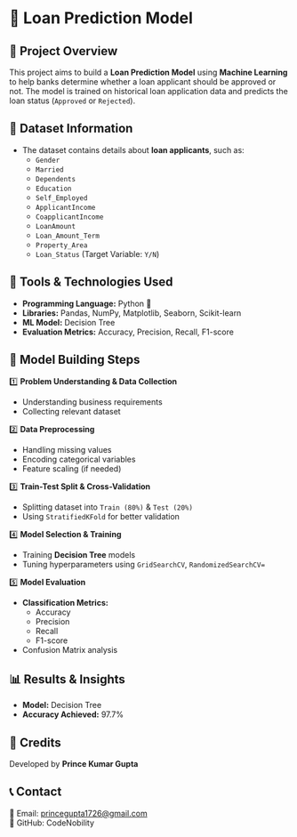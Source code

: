 # 🏦 Loan Prediction Model

## 📌 Project Overview
This project aims to build a **Loan Prediction Model** using **Machine Learning** to help banks determine whether a loan applicant should be approved or not. The model is trained on historical loan application data and predicts the loan status (`Approved` or `Rejected`).

## 📂 Dataset Information
- The dataset contains details about **loan applicants**, such as:
  - `Gender`
  - `Married`
  - `Dependents`
  - `Education`
  - `Self_Employed`
  - `ApplicantIncome`
  - `CoapplicantIncome`
  - `LoanAmount`
  - `Loan_Amount_Term`
  - `Property_Area`
  - `Loan_Status` (Target Variable: `Y/N`)

## 🔧 Tools & Technologies Used
- **Programming Language:** Python 🐍  
- **Libraries:** Pandas, NumPy, Matplotlib, Seaborn, Scikit-learn  
- **ML Model:** Decision Tree 
- **Evaluation Metrics:** Accuracy, Precision, Recall, F1-score  

## 🚀 Model Building Steps
1️⃣ **Problem Understanding & Data Collection**  
   - Understanding business requirements  
   - Collecting relevant dataset  

2️⃣ **Data Preprocessing**  
   - Handling missing values  
   - Encoding categorical variables  
   - Feature scaling (if needed)  

3️⃣ **Train-Test Split & Cross-Validation**  
   - Splitting dataset into `Train (80%)` & `Test (20%)`  
   - Using `StratifiedKFold` for better validation  

4️⃣ **Model Selection & Training**  
   - Training **Decision Tree** models  
   - Tuning hyperparameters using `GridSearchCV`, `RandomizedSearchCV=`

5️⃣ **Model Evaluation**  
   - **Classification Metrics:**  
     - Accuracy  
     - Precision  
     - Recall  
     - F1-score  
   - Confusion Matrix analysis  

## 📊 Results & Insights
- **Model:** Decision Tree  
- **Accuracy Achieved:** 97.7%  

## 📢 Credits
Developed by **Prince Kumar Gupta**  

## 📞 Contact
📧 Email: princegupta1726@gmail.com  
🔗 GitHub: CodeNobility 


